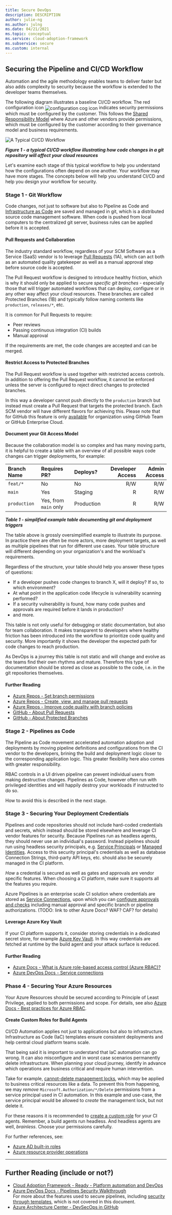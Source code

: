 ```yaml
---
title: Secure DevOps
description: DESCRIPTION
author: julie-ng
ms.author: julng
ms.date: 04/21/2021
ms.topic: conceptual
ms.service: cloud-adoption-framework
ms.subservice: secure
ms.custom: internal
---
```


## Securing the Pipeline and CI/CD Workflow

Automation and the agile methodology enables teams to deliver faster but also adds complexity to security because the workflow is extended to the developer teams themselves.

The following diagram illustrates a baseline CI/CD workflow. The red configuration icon <img src="./../media/devsecops-iconmonstr-gear-10.svg" valign="middle" alt="configuration cog icon"> indicates security permissions which must be configured by the customer. This follows the [Shared Responsibility Model](https://docs.microsoft.com/azure/security/fundamentals/shared-responsibility) where Azure and other vendors provide permissions, which must be configured by the customer according to their governance model and business requirements.

<img src="./../media/devsecops-workflow.svg" alt="A Typical CI/CD Workflow">

_**Figure 1 - a typical CI/CD workflow illustrating how code changes in a git repository will affect your cloud resources**_

Let's examine each stage of this typical workflow to help you understand how the configurations often depend on one another. Your workflow may have more stages. The concepts below will help you understand CI/CD and help you design your workflow for security.

### Stage 1 - Git Workflow

Code changes, not just to software but also to Pipeline as Code and [Infrastructure as Code](https://docs.microsoft.com/azure/devops/learn/what-is-infrastructure-as-code) are saved and managed in git, which is a distributed source code management software. When code is pushed from local computers to the centralized git server, business rules can be applied before it is accepted.

#### Pull Requests and Collaboration

The industry standard workflow, regardless of your SCM Software as a Service (SaaS) vendor is to leverage [Pull Requests](https://docs.microsoft.com/azure/devops/repos/git/pull-requests?view=azure-devops) (1A), which can act both as an automated quality gatekeeper as well as a manual approval step before source code is accepted.

The Pull Request workflow is designed to introduce healthy friction, which is why it should only be applied to secure _specific git branches_ - especially those that will trigger automated workflows that can deploy, configure or in any other way affect your cloud resources. These branches are called Protected Branches (1B) and typically follow naming contents like `production`, `releases/*`, etc.

It is common for Pull Requests to require:

- Peer reviews
- Passing continuous integration (CI) builds
- Manual approval

If the requirements are met, the code changes are accepted and can be merged.

#### Restrict Access to Protected Branches

The Pull Request workflow is used together with restricted access controls. In addition to offering the Pull Request workflow, it cannot be enforced unless the server is configured to reject direct changes to protected branches.

In this way a developer cannot push directly to the `production` branch but instead must create a Pull Request that targets the protected branch. Each SCM vendor will have different flavors for achieving this. Please note that for GitHub this feature is only [available](https://docs.github.com/en/github/administering-a-repository/about-protected-branches#restrict-who-can-push-to-matching-branches) for organization using GitHub Team or GitHub Enterprise Cloud.

#### Document your Git Access Model

Because the collaboration model is so complex and has many moving parts, it is helpful to create a table with an overview of all possible ways code changes can trigger deployments, for example:

| Branch Name | Requires PR? | Deploys? | Developer Access | Admin Access |
|:--|:--|:--|--:|--:|
| `feat/*` | No | No | R/W | R/W |
| `main` | Yes | Staging | R | R/W |
| `production` | Yes, from `main` only | Production | R | R/W |

_**Table 1 - simplified example table documenting git and deployment triggers**_

The table above is grossly oversimplified example to illustrate its purpose. In practice there are often be more actors, more deployment targets, as well as multiple pipelines that run for different use cases. Your table structure will different depending on your organization's and the workload's requirements.

Regardless of the structure, your table should help you answer these types of questions:

- If a developer pushes code changes to branch X, will it deploy? If so, to which environment?
- At what point in the application code lifecycle is vulnerability scanning performed?
- If a security vulnerability is found, how many code pushes and approvals are required before it lands in production?
- and more.

This table is not only useful for debugging or static documentation, but also for team collaboration. It makes transparent to developers where healthy friction has been introduced into the workflow to prioritize code quality and security. More importantly it shows the developer the expected path for code changes to reach production.

As DevOps is a journey this table is not static and will change and evolve as the teams find their own rhythms and mature. Therefore this type of documentation should be stored as close as possible to the code, i.e. in the git repositories themselves.

#### Further Reading

- [Azure Repos - Set branch permissions](https://docs.microsoft.com/azure/devops/repos/git/branch-permissions?view=azure-devops)
- [Azure Repos - Create, view, and manage pull requests](https://docs.microsoft.com/azure/devops/repos/git/pull-requests?view=azure-devops)
- [Azure Repos - Improve code quality with branch policies](https://docs.microsoft.com/azure/devops/repos/git/branch-policies?view=azure-devops)
- [GitHub - About Pull Requests](https://docs.github.com/en/github/collaborating-with-issues-and-pull-requests/about-pull-requests)
- [GitHub - About Protected Branches](https://docs.github.com/en/github/administering-a-repository/about-protected-branches)


### Stage 2 - Pipelines as Code

The Pipeline as Code movement accelerated automation adoption and deployments by moving pipeline definitions and configurations from the CI vendor to the developers, brining the build and deployment logic closer to the corresponding application logic. This greater flexibility here also comes with greater responsibility.

RBAC controls in a UI driven pipeline can prevent individual users from making destructive changes. Pipelines as Code, however often run with privileged identities and will happily destroy your workloads if instructed to do so.

How to avoid this is described in the next stage.

### Stage 3 - Securing Your Deployment Credentials 

Pipelines and code repositories should not include hard-coded credentials and secrets, which instead should be stored elsewhere and leverage CI vendor features for security. Because Pipelines run as headless agents, they should never use an individual's password. Instead pipelines should run using headless security principals, e.g. [Service Principals](https://docs.microsoft.com/azure/active-directory/develop/app-objects-and-service-principals) or [Managed Identities](https://docs.microsoft.com/azure/active-directory/managed-identities-azure-resources/overview). Access to this security principal's credentials as well as database Connection Strings, third-party API keys, etc. should also be securely managed in the CI platform.

_How_ a credential is secured as well as gates and approvals are vendor specific features. When choosing a CI platform, make sure it supports all the features you require.

Azure Pipelines is an enterprise scale CI solution where credentials are stored as [Service Connections](https://docs.microsoft.com/azure/devops/pipelines/library/service-endpoints?view=azure-devops&tabs=yaml), upon which you can [configure approvals and checks](https://docs.microsoft.com/azure/devops/pipelines/process/approvals?view=azure-devops&tabs=check-pass) including manual approval and specific branch or pipeline authorizations. (TODO: link to other Azure Docs? WAF? CAF? for details)

#### Leverage Azure Key Vault 

If your CI platform supports it, consider storing credentials in a dedicated secret store, for example [Azure Key Vault](https://azure.microsoft.com/services/key-vault/). In this way credentials are fetched at runtime by the build agent and your attack surface is reduced.

#### Further Reading

- [Azure Docs - What is Azure role-based access control (Azure RBAC)?](https://docs.microsoft.com/azure/role-based-access-control/overview)
- [Azure DevOps Docs - Service connections](https://docs.microsoft.com/azure/devops/pipelines/library/service-endpoints?view=azure-devops&tabs=yaml)


### Phase 4 - Securing Your Azure Resources

Your Azure Resources should be secured according to Principle of Least Privilege, applied to both permissions and scope. For details, see also [Azure Docs - Best practices for Azure RBAC](https://docs.microsoft.com/azure/role-based-access-control/best-practices).

#### Create Custom Roles for Build Agents

CI/CD Automation applies not just to applications but also to infrastructure. Infrastructure as Code (IaC) templates ensure consistent deployments and help central cloud platform teams scale.

That being said it is important to understand that IaC automation can go wrong. It can also misconfigure and in worst case scenarios permanently delete infrastructure. When planning your cloud journey, identify in advance which operations are business critical and require human intervention. 

Take for example, [cannot-delete management locks](https://docs.microsoft.com/azure/azure-resource-manager/management/lock-resources), which may be applied to business critical resources like a data. To prevent this from happening, we may *remove* `Microsoft.Authorization/*/Delete` permissions from a service principal used in CI automation. In this example and use-case, the service principal would be allowed to *create* the management lock, but not delete it.

For these reasons it is recommended to [create a custom role](https://docs.microsoft.com/azure/role-based-access-control/custom-roles) for your CI agents. Remember, a build agents run headless. And headless agents are well, _brainless_. Choose your permissions carefully.

For further references, see:

- [Azure AD built-in roles](https://docs.microsoft.com/azure/active-directory/roles/permissions-reference)
- [Azure resource provider operations](https://docs.microsoft.com/azure/role-based-access-control/resource-provider-operations)

---

## Further Reading (include or not?)

- [Cloud Adoption Framework - Ready - Platform automation and DevOps](https://docs.microsoft.com/azure/cloud-adoption-framework/ready/enterprise-scale/platform-automation-and-devops)
- [Azure DevOps Docs - Pipelines Security Walkthrough](https://docs.microsoft.com/azure/devops/pipelines/security/overview?view=azure-devops)  
  For more about the features used to secure pipelines, including [security through templates](https://docs.microsoft.com/azure/devops/pipelines/security/templates?view=azure-devops), which is not covered in this document.
- [Azure Architecture Center - DevSecOps in GitHub](https://docs.microsoft.com/en-us/azure/architecture/solution-ideas/articles/devsecops-in-github)


